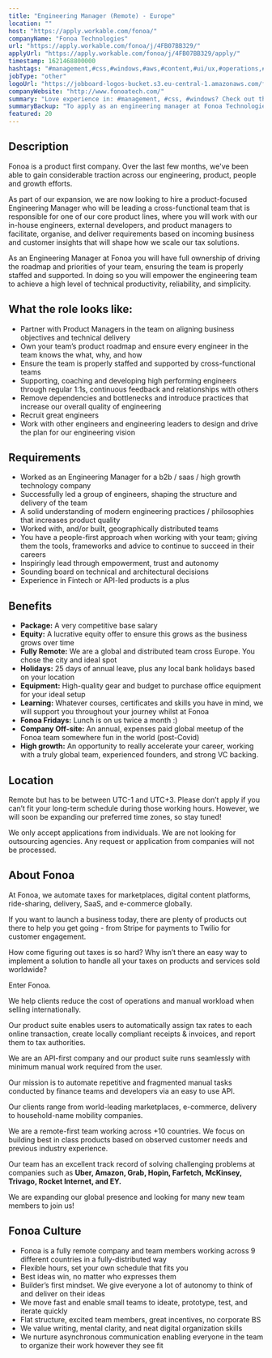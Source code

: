 ```yaml
---
title: "Engineering Manager (Remote) - Europe"
location: ""
host: "https://apply.workable.com/fonoa/"
companyName: "Fonoa Technologies"
url: "https://apply.workable.com/fonoa/j/4FB07BB329/"
applyUrl: "https://apply.workable.com/fonoa/j/4FB07BB329/apply/"
timestamp: 1621468800000
hashtags: "#management,#css,#windows,#aws,#content,#ui/ux,#operations,#office,#finance"
jobType: "other"
logoUrl: "https://jobboard-logos-bucket.s3.eu-central-1.amazonaws.com/fonoa-technologies"
companyWebsite: "http://www.fonoatech.com/"
summary: "Love experience in: #management, #css, #windows? Check out this job post!"
summaryBackup: "To apply as an engineering manager at Fonoa Technologies, you preferably need to have some knowledge of: #management, #css, #windows."
featured: 20
---
```


## Description

Fonoa is a product first company. Over the last few months, we've been able to gain considerable traction across our engineering, product, people and growth efforts.

As part of our expansion, we are now looking to hire a product-focused Engineering Manager who will be leading a cross-functional team that is responsible for one of our core product lines, where you will work with our in-house engineers, external developers, and product managers to facilitate, organise, and deliver requirements based on incoming business and customer insights that will shape how we scale our tax solutions.

As an Engineering Manager at Fonoa you will have full ownership of driving the roadmap and priorities of your team, ensuring the team is properly staffed and supported. In doing so you will empower the engineering team to achieve a high level of technical productivity, reliability, and simplicity.

## What the role looks like:

*   Partner with Product Managers in the team on aligning business objectives and technical delivery
*   Own your team’s product roadmap and ensure every engineer in the team knows the what, why, and how
*   Ensure the team is properly staffed and supported by cross-functional teams
*   Supporting, coaching and developing high performing engineers through regular 1:1s, continuous feedback and relationships with others
*   Remove dependencies and bottlenecks and introduce practices that increase our overall quality of engineering
*   Recruit great engineers
*   Work with other engineers and engineering leaders to design and drive the plan for our engineering vision

## Requirements

*   Worked as an Engineering Manager for a b2b / saas / high growth technology company
*   Successfully led a group of engineers, shaping the structure and delivery of the team
*   A solid understanding of modern engineering practices / philosophies that increases product quality
*   Worked with, and/or built, geographically distributed teams
*   You have a people-first approach when working with your team; giving them the tools, frameworks and advice to continue to succeed in their careers
*   Inspiringly lead through empowerment, trust and autonomy
*   Sounding board on technical and architectural decisions
*   Experience in Fintech or API-led products is a plus

## Benefits

*   **Package:** A very competitive base salary
*   **Equity:** A lucrative equity offer to ensure this grows as the business grows over time
*   **Fully Remote:** We are a global and distributed team cross Europe. You chose the city and ideal spot
*   **Holidays:** 25 days of annual leave, plus any local bank holidays based on your location
*   **Equipment:** High-quality gear and budget to purchase office equipment for your ideal setup
*   **Learning:** Whatever courses, certificates and skills you have in mind, we will support you throughout your journey whilst at Fonoa
*   **Fonoa Fridays:** Lunch is on us twice a month :)
*   **Company Off-site:** An annual, expenses paid global meetup of the Fonoa team somewhere fun in the world (post-Covid)
*   **High growth:** An opportunity to really accelerate your career, working with a truly global team, experienced founders, and strong VC backing.

## Location

Remote but has to be between UTC-1 and UTC+3. Please don’t apply if you can’t fit your long-term schedule during those working hours. However, we will soon be expanding our preferred time zones, so stay tuned!

We only accept applications from individuals. We are not looking for outsourcing agencies. Any request or application from companies will not be processed.

## About Fonoa

At Fonoa, we automate taxes for marketplaces, digital content platforms, ride-sharing, delivery, SaaS, and e-commerce globally.

If you want to launch a business today, there are plenty of products out there to help you get going - from Stripe for payments to Twilio for customer engagement.

How come figuring out taxes is so hard? Why isn’t there an easy way to implement a solution to handle all your taxes on products and services sold worldwide?

Enter Fonoa.

We help clients reduce the cost of operations and manual workload when selling internationally.

Our product suite enables users to automatically assign tax rates to each online transaction, create locally compliant receipts & invoices, and report them to tax authorities.

We are an API-first company and our product suite runs seamlessly with minimum manual work required from the user.

Our mission is to automate repetitive and fragmented manual tasks conducted by finance teams and developers via an easy to use API.

Our clients range from world-leading marketplaces, e-commerce, delivery to household-name mobility companies.

We are a remote-first team working across +10 countries. We focus on building best in class products based on observed customer needs and previous industry experience.

Our team has an excellent track record of solving challenging problems at companies such as **Uber, Amazon, Grab, Hopin, Farfetch, McKinsey, Trivago, Rocket Internet, and EY.**

We are expanding our global presence and looking for many new team members to join us!

## Fonoa Culture

*   Fonoa is a fully remote company and team members working across 9 different countries in a fully-distributed way
*   Flexible hours, set your own schedule that fits you
*   Best ideas win, no matter who expresses them
*   Builder’s first mindset. We give everyone a lot of autonomy to think of and deliver on their ideas
*   We move fast and enable small teams to ideate, prototype, test, and iterate quickly
*   Flat structure, excited team members, great incentives, no corporate BS
*   We value writing, mental clarity, and neat digital organization skills
*   We nurture asynchronous communication enabling everyone in the team to organize their work however they see fit
